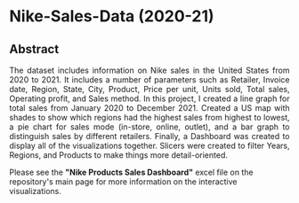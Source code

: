 # Nike-Sales-Data (2020-21)

## Abstract
<p align="justify">
The dataset includes information on Nike sales in the United States from 2020 to 2021. It includes a number of parameters such as Retailer, Invoice date, Region, State, City, Product, Price per unit, Units sold, Total sales, Operating profit, and Sales method.
In this project, I created a line graph for total sales from January 2020 to December 2021. Created a US map with shades to show which regions had the highest sales from highest to lowest, a pie chart for sales mode (in-store, online, outlet), and a bar graph to distinguish sales by different retailers. Finally, a Dashboard was created to display all of the visualizations together. Slicers were created to filter Years, Regions, and Products to make things more detail-oriented.

Please see the <b>"Nike Products Sales Dashboard"</b> excel file on the repository's main page for more information on the interactive visualizations.
</p>

